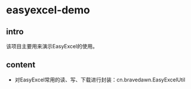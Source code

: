 
# easyexcel-demo

## intro
该项目主要用来演示EasyExcel的使用。

## content

* 对EasyExcel常用的读、写、下载进行封装：cn.bravedawn.EasyExcelUtil